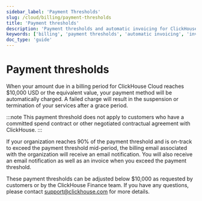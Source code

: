 ```yaml
---
sidebar_label: 'Payment Thresholds'
slug: /cloud/billing/payment-thresholds
title: 'Payment thresholds'
description: 'Payment thresholds and automatic invoicing for ClickHouse Cloud.'
keywords: ['billing', 'payment thresholds', 'automatic invoicing', 'invoice']
doc_type: 'guide'
---
```


# Payment thresholds

When your amount due in a billing period for ClickHouse Cloud reaches $10,000 USD or the equivalent value, your payment method will be automatically charged. A failed charge will result in the suspension or termination of your services after a grace period. 

:::note
This payment threshold does not apply to customers who have a committed spend contract or other negotiated contractual agreement with ClickHouse.
:::

If your organization reaches 90% of the payment threshold and is on-track to exceed the payment threshold mid-period, the billing email associated with the organization will receive an email notification. You will also receive an email notification as well as an invoice when you exceed the payment threshold.

These payment thresholds can be adjusted below $10,000 as requested by customers or by the ClickHouse Finance team. If you have any questions, please contact support@clickhouse.com for more details.
